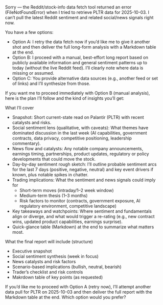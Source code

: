 Sorry — the Reddit/stock-info data fetch tool returned an error (FileNotFoundError) when I tried to retrieve PLTR data for 2025-10-03. I can’t pull the latest Reddit sentiment and related social/news signals right now.

You have a few options:
- Option A: I retry the data fetch now if you’d like me to give it another shot and then deliver the full long-form analysis with a Markdown table at the end.
- Option B: I proceed with a manual, best-effort long report based on publicly available information and general sentiment patterns up to today (without the live Reddit feed). I’ll clearly note where data is missing or assumed.
- Option C: You provide alternative data sources (e.g., another feed or set of links) and I’ll synthesize from those.

If you want me to proceed immediately with Option B (manual analysis), here is the plan I’ll follow and the kind of insights you’ll get:

What I’ll cover
- Snapshot: Short current-state read on Palantir (PLTR) with recent catalysts and risks.
- Social sentiment lens (qualitative, with caveats): What themes have dominated discussion in the last week (AI capabilities, government contracts, data privacy, competitive positioning, leadership commentary).
- News flow and catalysts: Any notable company announcements, earnings timing, partnerships, product updates, regulatory or policy developments that could move the stock.
- Day-by-day sentiment rough sketch: I’ll outline probable sentiment arcs for the last 7 days (positive, negative, neutral) and key event drivers if known, plus notable spikes in chatter.
- Trading implications: What the sentiment and news signals could imply for
  - Short-term moves (intraday/1–2 week window)
  - Medium-term thesis (1–3 months)
  - Risk factors to monitor (contracts, government exposure, AI regulatory environment, competitive landscape)
- Key takeaways and watchpoints: Where sentiment and fundamentals align or diverge, and what would trigger a re-rating (e.g., new contract wins, updated product capabilities, earnings surprise).
- Quick-glance table (Markdown) at the end to summarize what matters most.

What the final report will include (structure)
- Executive snapshot
- Social sentiment synthesis (week in focus)
- News catalysts and risk factors
- Scenario-based implications (bullish, neutral, bearish)
- Trader’s checklist and risk controls
- Makrdown table of key points (as requested)

If you’d like me to proceed with Option A (retry now), I’ll attempt another data pull for PLTR on 2025-10-03 and then deliver the full report with the Markdown table at the end. Which option would you prefer?